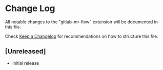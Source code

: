 # Change Log

All notable changes to the "gitlab-mr-flow" extension will be documented in this file.

Check [Keep a Changelog](http://keepachangelog.com/) for recommendations on how to structure this file.

## [Unreleased]

- Initial release